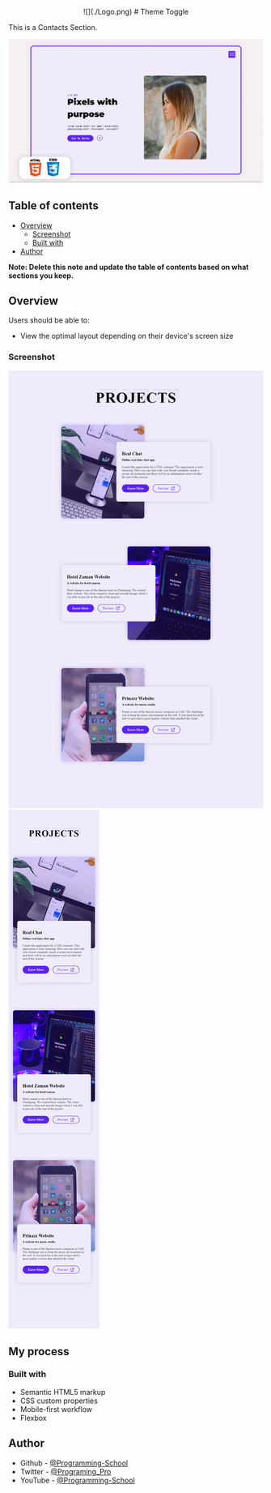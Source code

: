 <p align="center">
       ![](./Logo.png)
       # Theme Toggle
</p>
This is a Contacts Section.

![](./image/ReadMeBanner.png)

## Table of contents

- [Overview](#overview)
  - [Screenshot](#screenshot)
  - [Built with](#built-with)
- [Author](#author)

**Note: Delete this note and update the table of contents based on what sections you keep.**

## Overview

Users should be able to:

- View the optimal layout depending on their device's screen size

### Screenshot

![Screenshot-Web](./Screenshot-Web.png)
![Screenshot-Mobile](./Screenshot-Mobile.png)

## My process

### Built with

- Semantic HTML5 markup
- CSS custom properties
- Mobile-first workflow
- Flexbox

## Author

- Github - [@Programming-School](https://www.github.com/Programing-School)
- Twitter - [@Programing_Pro](https://www.twitter.com/Programing_Pro)
- YouTube - [@Programming-School](https://www.youtube.com/channel/UC1YTVmV31RZV2oie1kKpJkw)
